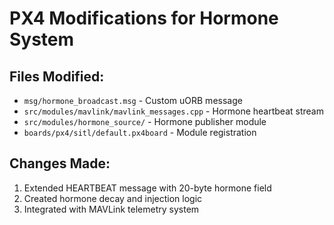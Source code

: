 # PX4 Modifications for Hormone System

## Files Modified:
- `msg/hormone_broadcast.msg` - Custom uORB message
- `src/modules/mavlink/mavlink_messages.cpp` - Hormone heartbeat stream
- `src/modules/hormone_source/` - Hormone publisher module
- `boards/px4/sitl/default.px4board` - Module registration

## Changes Made:
1. Extended HEARTBEAT message with 20-byte hormone field
2. Created hormone decay and injection logic
3. Integrated with MAVLink telemetry system

